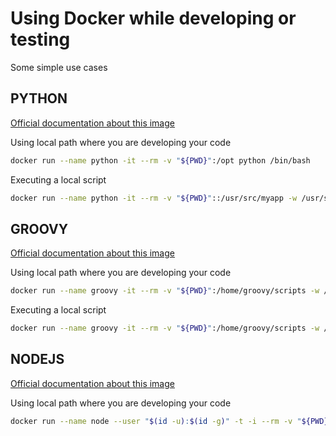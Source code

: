 # Using Docker while developing or testing

Some simple use cases

## PYTHON

[Official documentation about this image](https://hub.docker.com/_/python)

Using local path where you are developing your code

```bash
docker run --name python -it --rm -v "${PWD}":/opt python /bin/bash
```

Executing a local script

```bash
docker run --name python -it --rm -v "${PWD}"::/usr/src/myapp -w /usr/src/myapp python python <script> <script-args>
```

## GROOVY

[Official documentation about this image](https://hub.docker.com/_/groovy)

Using local path where you are developing your code

```bash
docker run --name groovy -it --rm -v "${PWD}":/home/groovy/scripts -w /home/groovy/scripts groovy /bin/bash
```

Executing a local script

```bash
docker run --name groovy -it --rm -v "${PWD}":/home/groovy/scripts -w /home/groovy/scripts groovy groovy <script> <script-args>
```

## NODEJS

[Official documentation about this image](https://hub.docker.com/_/node)

Using local path where you are developing your code

```bash
docker run --name node --user "$(id -u):$(id -g)" -t -i --rm -v "${PWD}":/usr/src -w /usr/src node:slim /bin/bash
```
